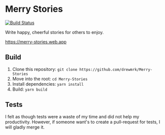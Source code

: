 # Merry Stories

[![Build Status](https://travis-ci.org/drewmrk/Merry-Stories.svg?branch=master)](https://travis-ci.org/drewmrk/Merry-Stories)

Write happy, cheerful stories for others to enjoy.

https://merry-stories.web.app

## Build

1. Clone this repository: `git clone https://github.com/drewmrk/Merry-Stories`
2. Move into the root: `cd Merry-Stories`
3. Install dependencies: `yarn install`
4. Build: `yarn build`

## Tests

I felt as though tests were a waste of my time and did not help my productivity. However, if someone want's to create a pull-request for tests, I will gladly merge it.
